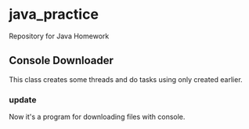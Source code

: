 # java_practice

Repository for Java Homework  

## Console Downloader  
This class creates some threads and do tasks using only created earlier. 
### update  
Now it's a program for downloading files with console.  
